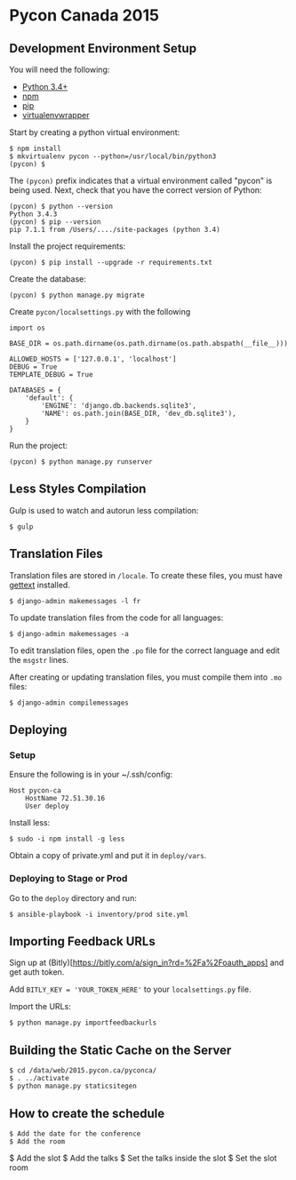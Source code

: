 Pycon Canada 2015
=================


Development Environment Setup
-----------------------------

You will need the following:

- [Python 3.4+](https://www.python.org/downloads/)
- [npm](https://www.npmjs.org/)
- [pip](https://pip.pypa.io/en/stable/)
- [virtualenvwrapper](https://virtualenvwrapper.readthedocs.org/en/latest/)

Start by creating a python virtual environment:

    $ npm install
    $ mkvirtualenv pycon --python=/usr/local/bin/python3
    (pycon) $

The `(pycon)` prefix indicates that a virtual environment called "pycon" is being used. Next, check that you have the correct version of Python:

    (pycon) $ python --version
    Python 3.4.3
    (pycon) $ pip --version
    pip 7.1.1 from /Users/..../site-packages (python 3.4)

Install the project requirements:

    (pycon) $ pip install --upgrade -r requirements.txt

Create the database:

    (pycon) $ python manage.py migrate

Create `pycon/localsettings.py` with the following


    import os

    BASE_DIR = os.path.dirname(os.path.dirname(os.path.abspath(__file__)))

    ALLOWED_HOSTS = ['127.0.0.1', 'localhost']
    DEBUG = True
    TEMPLATE_DEBUG = True

    DATABASES = {
        'default': {
            'ENGINE': 'django.db.backends.sqlite3',
            'NAME': os.path.join(BASE_DIR, 'dev_db.sqlite3'),
        }
    }

Run the project:

    (pycon) $ python manage.py runserver


Less Styles Compilation
-----------------------

Gulp is used to watch and autorun less compilation:

    $ gulp

Translation Files
--------------------------

Translation files are stored in `/locale`. To create these files, you must have
[gettext](http://www.gnu.org/software/gettext/) installed.

    $ django-admin makemessages -l fr

To update translation files from the code for all languages:

    $ django-admin makemessages -a

To edit translation files, open the `.po` file for the correct language and edit the `msgstr` lines.

After creating or updating translation files, you must compile them into `.mo` files:

    $ django-admin compilemessages

Deploying
---------

### Setup

Ensure the following is in your ~/.ssh/config:

    Host pycon-ca
        HostName 72.51.30.16
        User deploy

Install less:

    $ sudo -i npm install -g less

Obtain a copy of private.yml and put it in `deploy/vars`.

### Deploying to Stage or Prod

Go to the `deploy` directory and run:

    $ ansible-playbook -i inventory/prod site.yml

Importing Feedback URLs
-----------------------

Sign up at (Bitly)[https://bitly.com/a/sign_in?rd=%2Fa%2Foauth_apps] and get auth token.

Add `BITLY_KEY = 'YOUR_TOKEN_HERE'` to your `localsettings.py` file.

Import the URLs:

    $ python manage.py importfeedbackurls

Building the Static Cache on the Server
---------------------------------------

	$ cd /data/web/2015.pycon.ca/pyconca/
	$ . ../activate
	$ python manage.py staticsitegen

How to create the schedule
---------------------------------------

	$ Add the date for the conference
	$ Add the room
  $ Add the slot
	$ Add the talks
  $ Set the talks inside the slot
  $ Set the slot room
